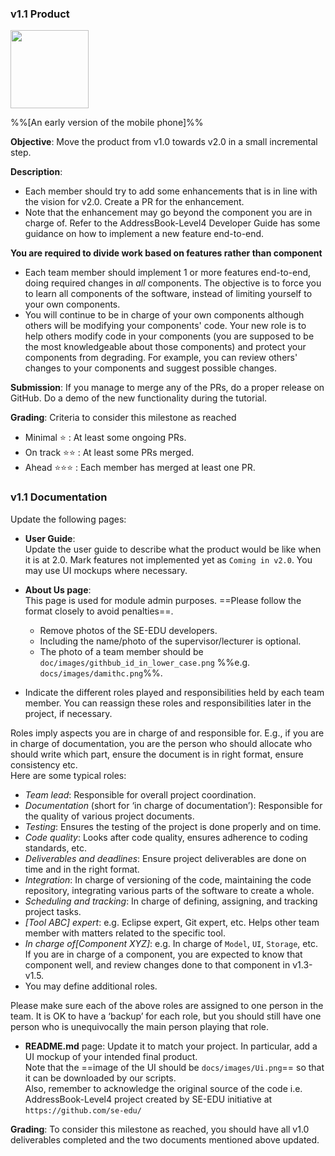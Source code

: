 ### v1.1 Product

<img src="{{baseUrl}}/admin/images/v01demo.png" width="125px"><br/>

%%[An early version of the mobile phone]%%

**Objective**: Move the product from v1.0 towards v2.0 in a small incremental step.

**Description**: 
* Each member should try to add some enhancements that is in line with the vision for v2.0. Create a PR for the enhancement. 
* Note that the enhancement may go beyond the component you are in charge of. Refer to the AddressBook-Level4 Developer Guide has some guidance on how to implement a new feature end-to-end.

<tip-box type="important">

**You are required to divide work based on features rather than component**

 * Each team member should implement 1 or more features end-to-end, doing required changes in *all* components. The objective is to force you to learn all components of the software, instead of limiting yourself to your own components.
 * You will continue to be in charge of your own components although others will be modifying your components' code. Your new role is to help others modify code in your components (you are supposed to be the most knowledgeable about those components) and protect your components from degrading. For example, you can review others' changes to your components and suggest possible changes.
 
</tip-box>

**Submission**: If you manage to merge any of the PRs, do a proper release on GitHub. Do a demo of the new functionality during the tutorial.

**Grading**: Criteria to consider this milestone as reached
* Minimal :star: : At least some ongoing PRs.
* On track :star::star: : At least some PRs merged.
* Ahead :star::star::star: : Each member has merged at least one PR. 

### v1.1 Documentation

Update the following pages:  


* **User Guide**:  
    Update the user guide to describe what the product would be like when it is at 2.0.  Mark features not implemented yet as `Coming in v2.0`. You may use UI mockups where necessary.

* **About Us page**:  
  This page is used for module admin purposes. ==Please follow the format closely to avoid penalties==. 
  * Remove photos of the SE-EDU developers. 
  * Including the name/photo of the supervisor/lecturer is optional. 
  * The photo of a team member should be `doc/images/githbub_id_in_lower_case.png` %%e.g. `docs/images/damithc.png`%%.

<panel header="==Choosing a profile photo==" expandable>
  <include src="profilePhoto.md" />
</panel>

* Indicate the different roles played and responsibilities held by each team member. You can reassign these roles and responsibilities later in the project, if necessary.  

<panel header="Roles and responsibilities" expandable>

  Roles imply aspects you are in charge of and responsible for. E.g., if you are in charge of documentation, you are the person who should allocate who should write which part, ensure the document is in right format, ensure consistency etc.  
  Here are some typical roles:

  * _Team lead_: Responsible for overall project coordination.
  * _Documentation_ (short for ‘in charge of documentation’): Responsible for the quality of various project documents.
  * _Testing_: Ensures the testing of the project is done properly and on time.
  * _Code quality_: Looks after code quality, ensures adherence to coding standards, etc.
  * _Deliverables and deadlines_: Ensure project deliverables are done on time and in the right format.
  * _Integration_: In charge of versioning of the code, maintaining the code repository, integrating various parts of the software to create a whole.
  * _Scheduling and tracking_: In charge of defining, assigning, and tracking project tasks.
  * _[Tool ABC] expert_: e.g. Eclipse expert, Git expert, etc. Helps other team member with matters related to the specific tool.
  * _In charge of[Component XYZ]_: e.g. In charge of `Model`, `UI`, `Storage`, etc. If you are in charge of a component, you are expected to know that component well, and review changes done to that component in v1.3-v1.5.
  * You may define additional roles.

Please make sure each of the above roles are assigned to one person in the team. It is OK to have a ‘backup’ for each role, but you should still have one person who is unequivocally the main person playing that role.
    
</panel><p/>

* **README.md** page: Update it to match your project. In particular, add a UI mockup of your intended final product.  
    Note that the ==image of the UI should be `docs/images/Ui.png`== so that it can be downloaded by our scripts.  
    Also, remember to acknowledge the original source of the code i.e. AddressBook-Level4 project created by SE-EDU initiative at `https://github.com/se-edu/`

**Grading**: To consider this milestone as reached, you should have all v1.0 deliverables completed and the two documents mentioned above updated.


